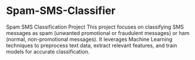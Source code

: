 # Spam-SMS-Classifier
Spam SMS Classification Project This project focuses on classifying SMS messages as spam (unwanted promotional or fraudulent messages) or ham (normal, non-promotional messages). It leverages Machine Learning techniques to preprocess text data, extract relevant features, and train models for accurate classification.
